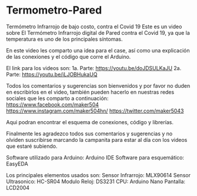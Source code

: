 # Termometro-Pared
Termómetro Infrarrojo de bajo costo, contra el Covid 19
Este es un video sobre El Termómetro Infrarrojo digital de Pared contra el Covid 19, ya que la temperatura es uno de los principales síntomas. 

En este video les comparto una idea para el case, así como una explicación de las conexiones y el código que corre el Arduino.

El link para los videos son:
1a. Parte: https://youtu.be/doJDSULKaJU
2a. Parte: https://youtu.be/iLJOBHukaUQ

Todos los comentarios y sugerencias son bienvenidos y por favor no duden en escribirlos en el video, también pueden hacerlo en nuestras redes sociales que les comparto a continuación:
https://www.facebook.com/maker504
https://www.instagram.com/maker504hn/
https://twitter.com/maker5043

Aqui podran encontrar el esquema de conexiones, código y librerías.

Finalmente les agradezco todos sus comentarios y sugerencias y no olviden suscribirse marcando la campanita para estar al día con los videos que estaré subiendo.

Software utilizado para Arduino:  Arduino IDE
Software para esquemático: EasyEDA

Los principales elementos usados son:
Sensor Infrarrojo: MLX90614
Sensor Ultrasonico: HC-SR04
Modulo Reloj: DS3231
CPU: Arduino Nano
Pantalla: LCD2004
